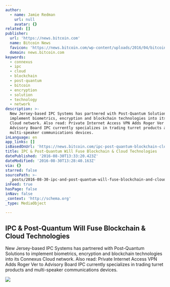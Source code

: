 ```yaml
---
author:
  - name: Jamie Redman
    url: null
    avatar: {}
related: []
publisher:
  url: 'https://news.bitcoin.com'
  name: Bitcoin News
  favicon: 'https://news.bitcoin.com/wp-content/uploads/2016/04/bitcoin_fav.png'
  domain: news.bitcoin.com
keywords:
  - connexus
  - ipc
  - cloud
  - blockchain
  - post-quantum
  - bitcoin
  - encryption
  - solution
  - technology
  - network
description: >-
  New Jersey-based IPC Systems has partnered with Post-Quantum Solutions to
  implement biometrics, encryption and blockchain technologies into its Connexus
  Cloud network. Also read: Private Internet Access VPN Adds Roger Ver to
  Advisory Board IPC currently specializes in trading turret products and
  multi-speaker communications devices.
inLanguage: en
app_links: []
isBasedOnUrl: 'https://news.bitcoin.com/ipc-post-quantum-blockchain-cloud-tech/'
title: IPC & Post-Quantum Will Fuse Blockchain & Cloud Technologies
datePublished: '2016-08-30T13:33:20.423Z'
dateModified: '2016-08-30T13:28:40.163Z'
via: {}
starred: false
sourcePath: >-
  _posts/2016-08-30-ipc-and-post-quantum-will-fuse-blockchain-and-cloud-technologies.md
inFeed: true
hasPage: false
inNav: false
_context: 'http://schema.org'
_type: MediaObject

---
```

<article style=""><h1>IPC &amp; Post-Quantum Will Fuse Blockchain &amp; Cloud Technologies</h1><p>New Jersey-based IPC Systems has partnered with Post-Quantum Solutions to implement biometrics, encryption and blockchain technologies into its Connexus Cloud network. Also read: Private Internet Access VPN Adds Roger Ver to Advisory Board IPC currently specializes in trading turret products and multi-speaker communications devices.</p><img src="https://news.bitcoin.com/wp-content/uploads/2016/08/shutterstock_178660322.jpg" /></article>